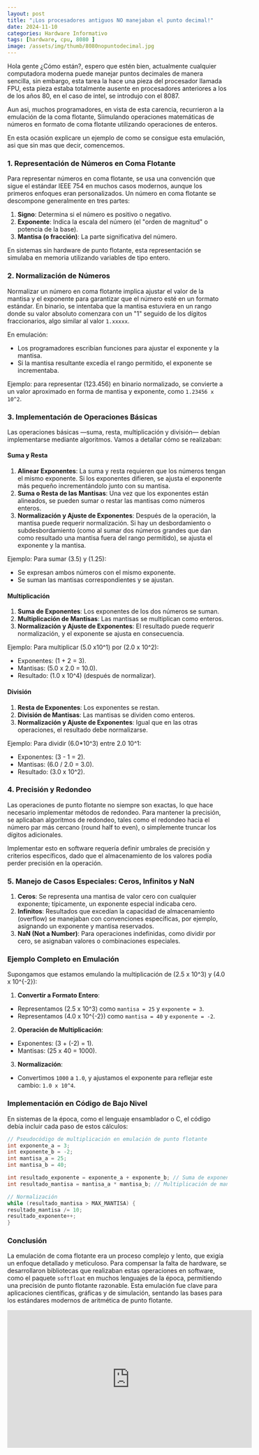 ```yaml
---
layout: post
title: "¡Los procesadores antiguos NO manejaban el punto decimal!"
date: 2024-11-10
categories: Hardware Informativo 
tags: [hardware, cpu, 8080 ]
image: /assets/img/thumb/8080nopuntodecimal.jpg
---
```


Hola gente ¿Cómo están?, espero que estén bien, actualmente cualquier computadora moderna puede manejar puntos decimales de manera sencilla, sin embargo, esta tarea la hace una pieza del procesador llamada FPU, esta pieza estaba totalmente ausente en procesadores anteriores a los de los años 80, en el caso de intel, se introdujo con el 8087.

Aun asi, muchos programadores, en vista de esta carencia, recurrieron a la emulación de la coma flotante, Siimulando operaciones matemáticas de números en formato de coma flotante utilizando operaciones de enteros.

En esta ocasión explicare un ejemplo de como se consigue esta emulación, asi que sin mas que decir, comencemos.

### 1. Representación de Números en Coma Flotante
Para representar números en coma flotante, se usa una convención que sigue el estándar IEEE 754 en muchos casos modernos, aunque los primeros enfoques eran personalizados. Un número en coma flotante se descompone generalmente en tres partes:

1. **Signo**: Determina si el número es positivo o negativo. 
2. **Exponente**: Indica la escala del número (el "orden de magnitud" o potencia de la base). 
3. **Mantisa (o fracción)**: La parte significativa del número.

En sistemas sin hardware de punto flotante, esta representación se simulaba en memoria utilizando variables de tipo entero.

### 2. Normalización de Números
Normalizar un número en coma flotante implica ajustar el valor de la mantisa y el exponente para garantizar que el número esté en un formato estándar. En binario, se intentaba que la mantisa estuviera en un rango donde su valor absoluto comenzara con un "1" seguido de los dígitos fraccionarios, algo similar al valor `1.xxxxx`.

En emulación:
- Los programadores escribían funciones para ajustar el exponente y la mantisa.
- Si la mantisa resultante excedía el rango permitido, el exponente se incrementaba.
 
Ejemplo: para representar \(123.456\) en binario normalizado, se convierte a un valor aproximado en forma de mantisa y exponente, como `1.23456 x 10^2`.

### 3. Implementación de Operaciones Básicas
Las operaciones básicas —suma, resta, multiplicación y división— debían implementarse mediante algoritmos. Vamos a detallar cómo se realizaban:

#### Suma y Resta
1. **Alinear Exponentes**: La suma y resta requieren que los números tengan el mismo exponente. Si los exponentes difieren, se ajusta el exponente más pequeño incrementándolo junto con su mantisa. 
2. **Suma o Resta de las Mantisas**: Una vez que los exponentes están alineados, se pueden sumar o restar las mantisas como números enteros.
3. **Normalización y Ajuste de Exponentes**: Después de la operación, la mantisa puede requerir normalización. Si hay un desbordamiento o subdesbordamiento (como al sumar dos números grandes que dan como resultado una mantisa fuera del rango permitido), se ajusta el exponente y la mantisa.

Ejemplo:
Para sumar \(3.5\) y \(1.25\): 
- Se expresan ambos números con el mismo exponente. 
- Se suman las mantisas correspondientes y se ajustan.

#### Multiplicación
1. **Suma de Exponentes**: Los exponentes de los dos números se suman.
2. **Multiplicación de Mantisas**: Las mantisas se multiplican como enteros.
3. **Normalización y Ajuste de Exponentes**: El resultado puede requerir normalización, y el exponente se ajusta en consecuencia.

Ejemplo:
Para multiplicar \(5.0 x10^1\) por \(2.0 x 10^2\): 
- Exponentes: \(1 + 2 = 3\).
- Mantisas: \(5.0 x 2.0 = 10.0\). 
- Resultado: \(1.0 x 10^4\) (después de normalizar).

#### División
1. **Resta de Exponentes**: Los exponentes se restan.
2. **División de Mantisas**: Las mantisas se dividen como enteros.
3. **Normalización y Ajuste de Exponentes**: Igual que en las otras operaciones, el resultado debe normalizarse.

Ejemplo:
Para dividir (6.0*10^3) entre 2.0 10^1:
- Exponentes: \(3 - 1 = 2\). 
- Mantisas: \(6.0 / 2.0 = 3.0\).
- Resultado: \(3.0 x 10^2\).

### 4. Precisión y Redondeo
Las operaciones de punto flotante no siempre son exactas, lo que hace necesario implementar métodos de redondeo. Para mantener la precisión, se aplicaban algoritmos de redondeo, tales como el redondeo hacia el número par más cercano (round half to even), o simplemente truncar los dígitos adicionales.

Implementar esto en software requería definir umbrales de precisión y criterios específicos, dado que el almacenamiento de los valores podía perder precisión en la operación.

### 5. Manejo de Casos Especiales: Ceros, Infinitos y NaN
1. **Ceros**: Se representa una mantisa de valor cero con cualquier exponente; típicamente, un exponente especial indicaba cero. 
2. **Infinitos**: Resultados que excedían la capacidad de almacenamiento (overflow) se manejaban con convenciones específicas, por ejemplo, asignando un exponente y mantisa reservados.
3. **NaN (Not a Number)**: Para operaciones indefinidas, como dividir por cero, se asignaban valores o combinaciones especiales.

### Ejemplo Completo en Emulación
Supongamos que estamos emulando la multiplicación de \(2.5 x 10^3\) y \(4.0 x 10^{-2}\):

1. **Convertir a Formato Entero**:
- Representamos \(2.5 x 10^3\) como `mantisa = 25` y `exponente = 3`.
- Representamos \(4.0 x 10^{-2}\) como `mantisa = 40` y `exponente = -2`.

2. **Operación de Multiplicación**: 
- Exponentes: \(3 + (-2) = 1\).
- Mantisas: \(25 x 40 = 1000\).

3. **Normalización**:
- Convertimos `1000` a `1.0`, y ajustamos el exponente para reflejar este cambio: `1.0 x 10^4`.

### Implementación en Código de Bajo Nivel
En sistemas de la época, como el lenguaje ensamblador o C, el código debía incluir cada paso de estos cálculos:

```c 
// Pseudocódigo de multiplicación en emulación de punto flotante 
int exponente_a = 3;
int exponente_b = -2; 
int mantisa_a = 25;
int mantisa_b = 40;

int resultado_exponente = exponente_a + exponente_b; // Suma de exponentes 
int resultado_mantisa = mantisa_a * mantisa_b; // Multiplicación de mantisas

// Normalización
while (resultado_mantisa > MAX_MANTISA) { 
resultado_mantisa /= 10;
resultado_exponente++; 
}
```

### Conclusión
La emulación de coma flotante era un proceso complejo y lento, que exigía un enfoque detallado y meticuloso. Para compensar la falta de hardware, se desarrollaron bibliotecas que realizaban estas operaciones en software, como el paquete `softfloat` en muchos lenguajes de la época, permitiendo una precisión de punto flotante razonable. Esta emulación fue clave para aplicaciones científicas, gráficas y de simulación, sentando las bases para los estándares modernos de aritmética de punto flotante.

<iframe width="560" height="315" class="ytvideo" src="https://www.youtube-nocookie.com/embed/ISCtW5kfnM4?si=s6KBDVWeLFTrfTvW" title="YouTube video player" frameborder="0" allow="accelerometer; autoplay; clipboard-write; encrypted-media; gyroscope; picture-in-picture; web-share" referrerpolicy="strict-origin-when-cross-origin" allowfullscreen></iframe>